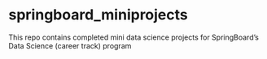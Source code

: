 # springboard_miniprojects
This repo contains completed mini data science projects for SpringBoard’s Data Science (career track) program

